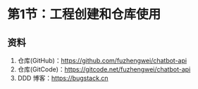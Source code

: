 # 第1节：工程创建和仓库使用

## 资料

1. 仓库(GitHub)：https://github.com/fuzhengwei/chatbot-api
2. 仓库(GitCode)：https://gitcode.net/fuzhengwei/chatbot-api
3. DDD 博客：https://bugstack.cn